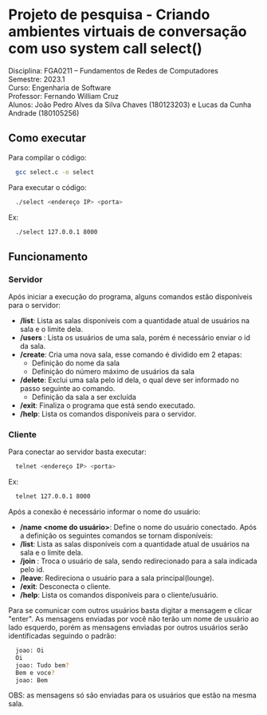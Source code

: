 # Projeto de pesquisa - Criando ambientes virtuais de conversação com uso system call select()

Disciplina: FGA0211 – Fundamentos de Redes de Computadores\
Semestre: 2023.1\
Curso: Engenharia de Software\
Professor: Fernando William Cruz\
Alunos: João Pedro Alves da Silva Chaves (180123203) e 
	      Lucas da Cunha Andrade (180105256)

## Como executar

Para compilar o código:

```bash
  gcc select.c -o select
```

Para executar o código:

```bash
  ./select <endereço IP> <porta>
```

Ex: 
```bash
  ./select 127.0.0.1 8000
```


## Funcionamento

### Servidor
Após iniciar a execução do programa, alguns comandos estão disponíveis para o servidor:
* **/list**: Lista as salas disponíveis com a quantidade atual de usuários na sala e o limite dela.
* **/users <id da sala>**: Lista os usuários de uma sala, porém é necessário enviar o id da sala.
* **/create**: Cria uma nova sala, esse comando é dividido em 2 etapas:
  * Definição do nome da sala
  * Definição do número máximo de usuários da sala
* **/delete**: Exclui uma sala pelo id dela, o qual deve ser informado no passo seguinte ao comando.
  * Definição da sala a ser excluída
* **/exit**: Finaliza o programa que está sendo executado.
* **/help**: Lista os comandos disponíveis para o servidor.

### Cliente
Para conectar ao servidor basta executar:
```bash
  telnet <endereço IP> <porta>
```

Ex: 
```bash
  telnet 127.0.0.1 8000
```

Após a conexão é necessário informar o nome do usuário:
* **/name <nome do usuário>**: Define o nome do usuário conectado.
Após a definição os seguintes comandos se tornam disponíveis:
* **/list**: Lista as salas disponíveis com a quantidade atual de usuários na sala e o limite dela.
* **/join <id da sala>**: Troca o usuário de sala, sendo redirecionado para a sala indicada pelo id.
* **/leave**: Redireciona o usuário para a sala principal(lounge).
* **/exit**: Desconecta o cliente.
* **/help**: Lista os comandos disponíveis para o cliente/usuário.

Para se comunicar com outros usuários basta digitar a mensagem e clicar "enter". As mensagens enviadas por você não terão um nome de usuário ao lado esquerdo, porém as mensagens enviadas por outros usuários serão identificadas seguindo o padrão:

```bash
  joao: Oi
  Oi
  joao: Tudo bem?
  Bem e voce?
  joao: Bem
```

OBS: as mensagens só são enviadas para os usuários que estão na mesma sala.
